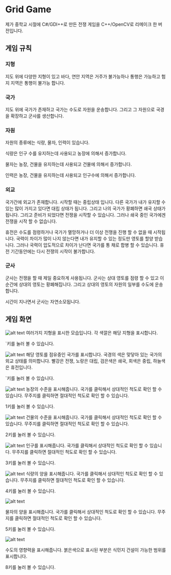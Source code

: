 # Grid Game

제가 중학교 시절에 C#/GDI++로 만든 전쟁 게임을
C++/OpenCV로 리메이크 한 버전입니다.

## 게임 규칙

### 지형
지도 위에 다양한 지형이 있고 
바다, 연안 지역은 거주가 불가능하나 통행은 가능하고
험지 지역은 통행이 불가능 합니다.

### 국가
지도 위에 국가가 존재하고 국가는 수도로 자원을 운송합니다.
그리고 그 자원으로 국경을 확장하고 군사를 생산합니다.

### 자원
자원의 종류에는 식량, 물자, 인력이 있습니다.

식량은 인구 수를 유지하는데 사용되고
농장에 의해서 증가합니다.

물자는 농장, 건물을 유지하는데 사용되고
건물에 의해서 증가합니다.

인력은 농장, 건물을 유지하는데 사용되고
인구수에 의해서 증가합니다.

### 외교
국가간에 외교가 존재합니다.
시작할 때는 중립상태 입니다.
다른 국가가 내가 유지할 수 있는 많이 가지고 있다면 대립 상태가 됩니다.
그리고 나의 국가가 황폐하면 쇄국 상태가 됩니다. 
그리고 준비가 되었다면 전쟁을 시작할 수 있습니다. 그러나 쇄국 중인 국가에겐 전쟁을 시작 할 수 없습니다.

휴전은 수도를 점령하거나 국가가 멸망하거나 더 이상 전쟁을 진행 할 수 없을 때 시작됩니다.
국력이 차이가 많이 나지 않는다면 내가 유지할 수 있는 정도만 영토를 할양 받습니다.
그러나 국력이 압도적으로 차이가 난다면 국가를 통 채로 합병 할 수 있습니다.
휴전 기간동안에는 다시 전쟁의 시작이 불가합니다.

### 군사
군사는 전쟁을 할 때 제일 중요하게 사용됩니다.
군사는 상대 영토를 점령 할 수 있고 이 순간에 상대의 영토는 황폐해집니다.
그리고 상대의 영토의 자원의 일부를 수도에 운송합니다.

시간이 지나면서 군사는 자연소모됩니다. 



## 게임 화면

![alt text](geo.png "")
여러가지 지형을 표시한 모습입니다.
각 색깔은 해당 지형을 표시합니다.

`키를 눌러 볼 수 있습니다.

![alt text](politic.png "")
해당 영토를 점유중인 국가를 표시합니다.
국경의 색은 맞닿아 있는 국가의 외교 상태를 의미합니다.
빨강은 전쟁, 노랑은 대립, 검은색은 쇄국, 회색은 중립, 하늘색은 휴전입니다.

`키를 눌러 볼 수 있습니다.

![alt text](farm.png "")
농장의 수준을 표시해줍니다.
국가를 클릭해서 상대적인 척도로 확인 할 수 있습니다.
무주지를 클릭하면 절대적인 척도로 확인 할 수 있습니다.

1키를 눌러 볼 수 있습니다.

![alt text](build.png "")
건물의 수준을 표시해줍니다.
국가를 클릭해서 상대적인 척도로 확인 할 수 있습니다.
무주지를 클릭하면 절대적인 척도로 확인 할 수 있습니다.

2키를 눌러 볼 수 있습니다.

![alt text](man.png "")
인구를 표시해줍니다.
국가를 클릭해서 상대적인 척도로 확인 할 수 있습니다.
무주지를 클릭하면 절대적인 척도로 확인 할 수 있습니다.

3키를 눌러 볼 수 있습니다.

![alt text](food.png "")
식량의 양을 표시해줍니다.
국가를 클릭해서 상대적인 척도로 확인 할 수 있습니다.
무주지를 클릭하면 절대적인 척도로 확인 할 수 있습니다.

4키를 눌러 볼 수 있습니다.

![alt text](product.png "")

물자의 양을 표시해줍니다.
국가를 클릭해서 상대적인 척도로 확인 할 수 있습니다.
무주지를 클릭하면 절대적인 척도로 확인 할 수 있습니다.

5키를 눌러 볼 수 있습니다.

![alt text](distance_from_border.png "")

수도의 영향력을 표시해줍니다.
붉은색으로 표시된 부분은 식민지 건설이 가능한 범위를 표시합니다.

8키를 눌러 볼 수 있습니다.

